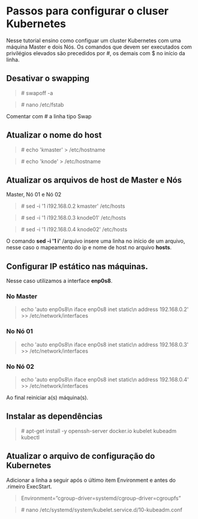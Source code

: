 # Passos para configurar o cluser Kubernetes

Nesse tutorial ensino como configuar um cluster Kubernetes com uma máquina Master e dois Nós.
Os comandos que devem ser executados com privilégios elevados são precedidos por  \#, os demais com $ no início da linha.

## Desativar o swapping

> \# swapoff -a

> \# nano /etc/fstab

Comentar com # a linha tipo Swap

## Atualizar o nome do host

> \# echo 'kmaster' > /etc/hostname

> \# echo 'knode' > /etc/hostname


## Atualizar os arquivos de host de Master e Nós

Master, Nó 01 e Nó 02

> \# sed -i '1 i192.168.0.2 kmaster' /etc/hosts

> \# sed -i '1 i192.168.0.3 knode01' /etc/hosts

> \# sed -i '1 i192.168.0.4 knode02' /etc/hosts

 O comando **sed -i '1 i'** /arquivo insere uma linha no início de um arquivo, nesse caso o mapeamento do ip e nome de host no arquivo **hosts**.


## Configurar IP estático nas máquinas.

Nesse caso utilizamos a interface **enp0s8**.

### No Master

> echo 'auto enp0s8\n iface enp0s8 inet static\n address 192.168.0.2' >> /etc/network/interfaces

### No Nó 01

> echo 'auto enp0s8\n iface enp0s8 inet static\n address 192.168.0.3' >> /etc/network/interfaces

### No Nó 02

> echo 'auto enp0s8\n iface enp0s8 inet static\n address 192.168.0.4' >> /etc/network/interfaces


Ao final reiniciar a(s) máquina(s).

## Instalar as dependências

> \# apt-get install -y openssh-server docker.io kubelet kubeadm kubectl 

## Atualizar o arquivo de configuração do Kubernetes

Adicionar a linha a seguir após o último item Environment e antes do .rimeiro ExecStart.

> Environment=”cgroup-driver=systemd/cgroup-driver=cgroupfs”

> \# nano /etc/systemd/system/kubelet.service.d/10-kubeadm.conf
